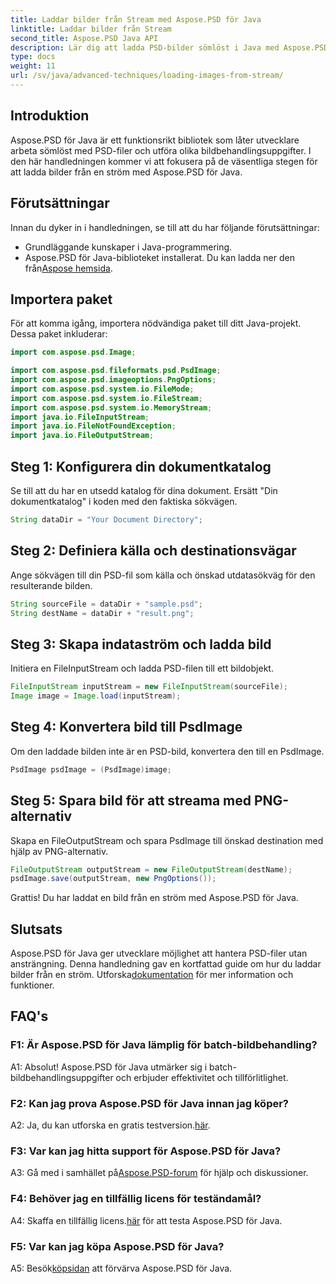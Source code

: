 ```yaml
---
title: Laddar bilder från Stream med Aspose.PSD för Java
linktitle: Laddar bilder från Stream
second_title: Aspose.PSD Java API
description: Lär dig att ladda PSD-bilder sömlöst i Java med Aspose.PSD. Följ vår steg-för-steg-guide för effektiv bildbehandling.
type: docs
weight: 11
url: /sv/java/advanced-techniques/loading-images-from-stream/
---
```

## Introduktion

Aspose.PSD för Java är ett funktionsrikt bibliotek som låter utvecklare arbeta sömlöst med PSD-filer och utföra olika bildbehandlingsuppgifter. I den här handledningen kommer vi att fokusera på de väsentliga stegen för att ladda bilder från en ström med Aspose.PSD för Java.

## Förutsättningar

Innan du dyker in i handledningen, se till att du har följande förutsättningar:

- Grundläggande kunskaper i Java-programmering.
-  Aspose.PSD för Java-biblioteket installerat. Du kan ladda ner den från[Aspose hemsida](https://releases.aspose.com/psd/java/).

## Importera paket

För att komma igång, importera nödvändiga paket till ditt Java-projekt. Dessa paket inkluderar:

```java
import com.aspose.psd.Image;

import com.aspose.psd.fileformats.psd.PsdImage;
import com.aspose.psd.imageoptions.PngOptions;
import com.aspose.psd.system.io.FileMode;
import com.aspose.psd.system.io.FileStream;
import com.aspose.psd.system.io.MemoryStream;
import java.io.FileInputStream;
import java.io.FileNotFoundException;
import java.io.FileOutputStream;
```

## Steg 1: Konfigurera din dokumentkatalog

Se till att du har en utsedd katalog för dina dokument. Ersätt "Din dokumentkatalog" i koden med den faktiska sökvägen.

```java
String dataDir = "Your Document Directory";
```

## Steg 2: Definiera källa och destinationsvägar

Ange sökvägen till din PSD-fil som källa och önskad utdatasökväg för den resulterande bilden.

```java
String sourceFile = dataDir + "sample.psd";
String destName = dataDir + "result.png";
```

## Steg 3: Skapa indataström och ladda bild

Initiera en FileInputStream och ladda PSD-filen till ett bildobjekt.

```java
FileInputStream inputStream = new FileInputStream(sourceFile);
Image image = Image.load(inputStream);
```

## Steg 4: Konvertera bild till PsdImage

Om den laddade bilden inte är en PSD-bild, konvertera den till en PsdImage.

```java
PsdImage psdImage = (PsdImage)image;
```

## Steg 5: Spara bild för att streama med PNG-alternativ

Skapa en FileOutputStream och spara PsdImage till önskad destination med hjälp av PNG-alternativ.

```java
FileOutputStream outputStream = new FileOutputStream(destName);
psdImage.save(outputStream, new PngOptions());
```

Grattis! Du har laddat en bild från en ström med Aspose.PSD för Java.

## Slutsats

 Aspose.PSD för Java ger utvecklare möjlighet att hantera PSD-filer utan ansträngning. Denna handledning gav en kortfattad guide om hur du laddar bilder från en ström. Utforska[dokumentation](https://reference.aspose.com/psd/java/) för mer information och funktioner.

## FAQ's

### F1: Är Aspose.PSD för Java lämplig för batch-bildbehandling?

A1: Absolut! Aspose.PSD för Java utmärker sig i batch-bildbehandlingsuppgifter och erbjuder effektivitet och tillförlitlighet.

### F2: Kan jag prova Aspose.PSD för Java innan jag köper?

 A2: Ja, du kan utforska en gratis testversion.[här](https://releases.aspose.com/).

### F3: Var kan jag hitta support för Aspose.PSD för Java?

 A3: Gå med i samhället på[Aspose.PSD-forum](https://forum.aspose.com/c/psd/34) för hjälp och diskussioner.

### F4: Behöver jag en tillfällig licens för teständamål?

 A4: Skaffa en tillfällig licens.[här](https://purchase.aspose.com/temporary-license/) för att testa Aspose.PSD för Java.

### F5: Var kan jag köpa Aspose.PSD för Java?

 A5: Besök[köpsidan](https://purchase.aspose.com/buy) att förvärva Aspose.PSD för Java.